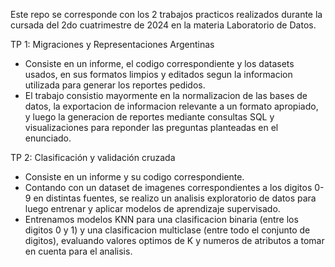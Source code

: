 Este repo se corresponde con los 2 trabajos practicos realizados durante la cursada del 2do cuatrimestre de 2024 en la materia Laboratorio de Datos.

TP 1: Migraciones y Representaciones Argentinas
  - Consiste en un informe, el codigo correspondiente y los datasets usados, en sus formatos limpios y editados segun la informacion utilizada para generar los reportes pedidos.
  - El trabajo consistio mayormente en la normalizacion de las bases de datos, la exportacion de informacion relevante a un formato apropiado, y luego la generacion de reportes mediante consultas SQL y visualizaciones para reponder las preguntas planteadas en el enunciado.

TP 2: Clasificación y validación cruzada
- Consiste en un informe y su codigo correspondiente.
- Contando con un dataset de imagenes correspondientes a los digitos 0-9 en distintas fuentes, se realizo un analisis exploratorio de datos para luego entrenar y aplicar modelos de aprendizaje supervisado.
- Entrenamos modelos KNN para una clasificacion binaria (entre los digitos 0 y 1) y una clasificacion multiclase (entre todo el conjunto de digitos), evaluando valores optimos de K y numeros de atributos a tomar en cuenta para el analisis.

